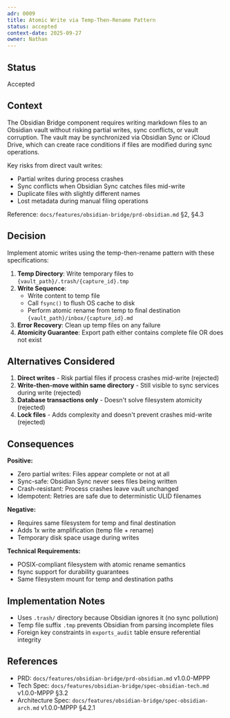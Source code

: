 ```yaml
---
adr: 0009
title: Atomic Write via Temp-Then-Rename Pattern
status: accepted
context-date: 2025-09-27
owner: Nathan
---
```


## Status

Accepted

## Context

The Obsidian Bridge component requires writing markdown files to an Obsidian vault without risking partial writes, sync conflicts, or vault corruption. The vault may be synchronized via Obsidian Sync or iCloud Drive, which can create race conditions if files are modified during sync operations.

Key risks from direct vault writes:
- Partial writes during process crashes
- Sync conflicts when Obsidian Sync catches files mid-write
- Duplicate files with slightly different names
- Lost metadata during manual filing operations

Reference: `docs/features/obsidian-bridge/prd-obsidian.md` §2, §4.3

## Decision

Implement atomic writes using the temp-then-rename pattern with these specifications:

1. **Temp Directory**: Write temporary files to `{vault_path}/.trash/{capture_id}.tmp`
2. **Write Sequence**:
   - Write content to temp file
   - Call `fsync()` to flush OS cache to disk
   - Perform atomic rename from temp to final destination `{vault_path}/inbox/{capture_id}.md`
3. **Error Recovery**: Clean up temp files on any failure
4. **Atomicity Guarantee**: Export path either contains complete file OR does not exist

## Alternatives Considered

1. **Direct writes** - Risk partial files if process crashes mid-write (rejected)
2. **Write-then-move within same directory** - Still visible to sync services during write (rejected)
3. **Database transactions only** - Doesn't solve filesystem atomicity (rejected)
4. **Lock files** - Adds complexity and doesn't prevent crashes mid-write (rejected)

## Consequences

**Positive:**
- Zero partial writes: Files appear complete or not at all
- Sync-safe: Obsidian Sync never sees files being written
- Crash-resistant: Process crashes leave vault unchanged
- Idempotent: Retries are safe due to deterministic ULID filenames

**Negative:**
- Requires same filesystem for temp and final destination
- Adds 1x write amplification (temp file + rename)
- Temporary disk space usage during writes

**Technical Requirements:**
- POSIX-compliant filesystem with atomic rename semantics
- fsync support for durability guarantees
- Same filesystem mount for temp and destination paths

## Implementation Notes

- Uses `.trash/` directory because Obsidian ignores it (no sync pollution)
- Temp file suffix `.tmp` prevents Obsidian from parsing incomplete files
- Foreign key constraints in `exports_audit` table ensure referential integrity

## References

- PRD: `docs/features/obsidian-bridge/prd-obsidian.md` v1.0.0-MPPP
- Tech Spec: `docs/features/obsidian-bridge/spec-obsidian-tech.md` v1.0.0-MPPP §3.2
- Architecture Spec: `docs/features/obsidian-bridge/spec-obsidian-arch.md` v1.0.0-MPPP §4.2.1